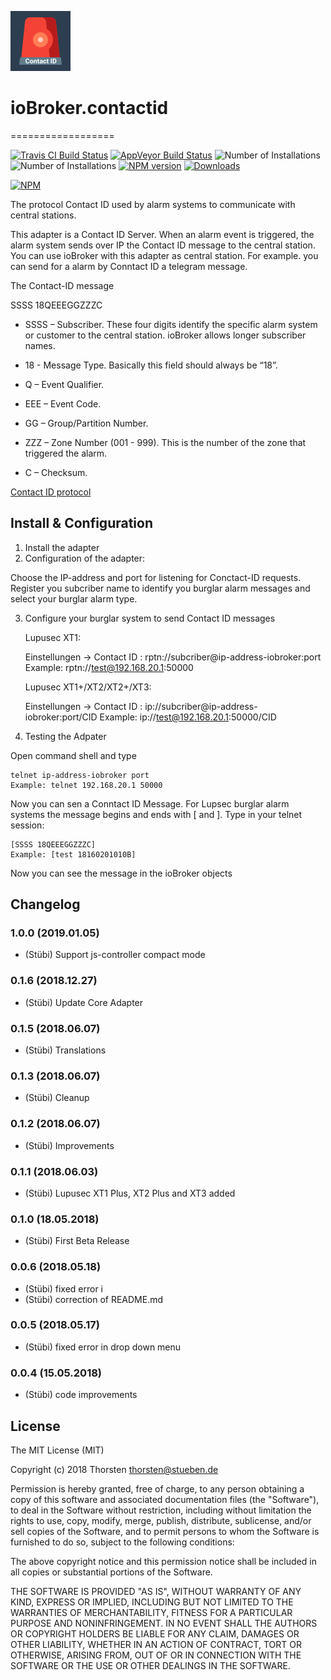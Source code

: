 ![Logo](admin/contactid.png)

# ioBroker.contactid
==================

[![Travis CI Build Status](https://travis-ci.org/schmupu/ioBroker.contactid.svg?branch=master)](https://travis-ci.org/schmupu/ioBroker.contactid)
[![AppVeyor Build Status](https://ci.appveyor.com/api/projects/status/github/schmupu/ioBroker.contactid?branch=master&svg=true)](https://ci.appveyor.com/project/schmupu/ioBroker-contactid/)
![Number of Installations](http://iobroker.live/badges/contactid-installed.svg) ![Number of Installations](http://iobroker.live/badges/contactid-stable.svg) [![NPM version](http://img.shields.io/npm/v/iobroker.contactid.svg)](https://www.npmjs.com/package/iobroker.contactid)
[![Downloads](https://img.shields.io/npm/dm/iobroker.contactid.svg)](https://www.npmjs.com/package/iobroker.contactid)

[![NPM](https://nodei.co/npm/iobroker.contactid.png?downloads=true)](https://nodei.co/npm/iobroker.contactid/)


The protocol Contact ID used by alarm systems to communicate with central stations.

This adapter is a Contact ID Server. When an alarm event is triggered, the alarm system sends over IP the Contact ID message to the central station.
You can use ioBroker with this adapter as central station. For example. you can send for a alarm by Conntact ID  a telegram message.  

The Contact-ID message

  SSSS 18QEEEGGZZZC

  * SSSS – Subscriber. These four digits identify the specific alarm system or customer to the central station. ioBroker allows longer subscriber names.

  * 18 - Message Type. Basically this field should always be “18”.
  * Q – Event Qualifier.
  * EEE – Event Code.
  * GG – Group/Partition Number.
  * ZZZ – Zone Number (001 - 999). This is the number of the zone that triggered the alarm.
  * C – Checksum.

[Contact ID protocol](http://www.technoimport.com.co/Producto/pdfs/ADEMCO%20-%20DC05_Contact_ID.pdf)


## Install & Configuration

1. Install the adapter
2. Configuration of the adapter:

  Choose the IP-address and port for listening for Conctact-ID requests.
  Register you subcriber name to identify you burglar alarm messages and
  select your burglar alarm type.

3. Configure your burglar system to send Contact ID messages

    Lupusec XT1:

      Einstellungen -> Contact ID : rptn://subcriber@ip-address-iobroker:port
      Example: rptn://test@192.168.20.1:50000

    Lupusec XT1+/XT2/XT2+/XT3:

      Einstellungen -> Contact ID : ip://subcriber@ip-address-iobroker:port/CID
      Example: ip://test@192.168.20.1:50000/CID


4. Testing the Adpater

  Open command shell and type  

  ```
  telnet ip-address-iobroker port
  Example: telnet 192.168.20.1 50000

  ```

  Now you can sen a Conntact ID Message. For Lupsec burglar alarm systems the
  message begins and ends with [ and ]. Type in your telnet session:

  ```
  [SSSS 18QEEEGGZZZC]
  Example: [test 18160201010B]
  ```

  Now you can see the message in the ioBroker objects


## Changelog

### 1.0.0 (2019.01.05)
* (Stübi) Support js-controller compact mode 

### 0.1.6 (2018.12.27)
* (Stübi) Update Core Adapter

### 0.1.5 (2018.06.07)
* (Stübi) Translations

### 0.1.3 (2018.06.07)
* (Stübi) Cleanup

### 0.1.2 (2018.06.07)
* (Stübi) Improvements

### 0.1.1 (2018.06.03)
* (Stübi) Lupusec XT1 Plus, XT2 Plus and XT3 added

### 0.1.0 (18.05.2018)
* (Stübi) First Beta Release

### 0.0.6 (2018.05.18)
* (Stübi) fixed error i
* (Stübi) correction of README.md

### 0.0.5 (2018.05.17)
* (Stübi) fixed error in drop down menu

### 0.0.4 (15.05.2018)
* (Stübi) code improvements


## License
The MIT License (MIT)

Copyright (c) 2018 Thorsten <thorsten@stueben.de>

Permission is hereby granted, free of charge, to any person obtaining a copy
of this software and associated documentation files (the "Software"), to deal
in the Software without restriction, including without limitation the rights
to use, copy, modify, merge, publish, distribute, sublicense, and/or sell
copies of the Software, and to permit persons to whom the Software is
furnished to do so, subject to the following conditions:

The above copyright notice and this permission notice shall be included in
all copies or substantial portions of the Software.

THE SOFTWARE IS PROVIDED "AS IS", WITHOUT WARRANTY OF ANY KIND, EXPRESS OR
IMPLIED, INCLUDING BUT NOT LIMITED TO THE WARRANTIES OF MERCHANTABILITY,
FITNESS FOR A PARTICULAR PURPOSE AND NONINFRINGEMENT. IN NO EVENT SHALL THE
AUTHORS OR COPYRIGHT HOLDERS BE LIABLE FOR ANY CLAIM, DAMAGES OR OTHER
LIABILITY, WHETHER IN AN ACTION OF CONTRACT, TORT OR OTHERWISE, ARISING FROM,
OUT OF OR IN CONNECTION WITH THE SOFTWARE OR THE USE OR OTHER DEALINGS IN
THE SOFTWARE.
